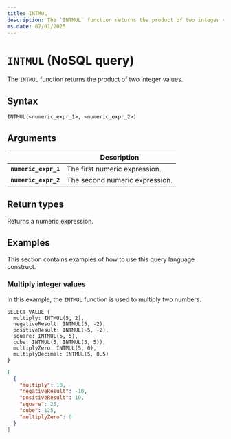 ```yaml
---
title: INTMUL
description: The `INTMUL` function returns the product of two integer values.
ms.date: 07/01/2025
---
```


# `INTMUL` (NoSQL query)

The `INTMUL` function returns the product of two integer values.

## Syntax

```nosql
INTMUL(<numeric_expr_1>, <numeric_expr_2>)
```

## Arguments

| | Description |
| --- | --- |
| **`numeric_expr_1`** | The first numeric expression. |
| **`numeric_expr_2`** | The second numeric expression. |

## Return types

Returns a numeric expression.

## Examples

This section contains examples of how to use this query language construct.

### Multiply integer values

In this example, the `INTMUL` function is used to multiply two numbers.

```nosql
SELECT VALUE {
  multiply: INTMUL(5, 2),
  negativeResult: INTMUL(5, -2),
  positiveResult: INTMUL(-5, -2),
  square: INTMUL(5, 5),
  cube: INTMUL(5, INTMUL(5, 5)),
  multiplyZero: INTMUL(5, 0),
  multiplyDecimal: INTMUL(5, 0.5)
}
```

```json
[
  {
    "multiply": 10,
    "negativeResult": -10,
    "positiveResult": 10,
    "square": 25,
    "cube": 125,
    "multiplyZero": 0
  }
]
```
